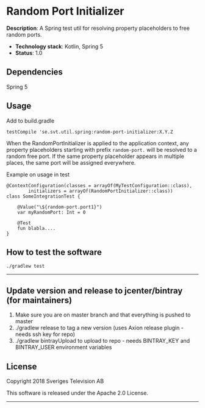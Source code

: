 # Random Port Initializer

**Description**:  A Spring test util for resolving property placeholders to free random ports.

  - **Technology stack**: Kotlin, Spring 5
  - **Status**:  1.0
  
## Dependencies

Spring 5

## Usage

Add to build.gradle
```
testCompile 'se.svt.util.spring:random-port-initializer:X.Y.Z
```

When the RandomPortInitializer is applied to the application context, any property placeholders
starting with prefix ```random-port.``` will be resolved to a random free port. If the same
property placeholder appears in multiple places, the same port will be assigned everywhere.

Example on usage in test
```
@ContextConfiguration(classes = arrayOf(MyTestConfiguration::class),
        initializers = arrayOf(RandomPortInitializer::class))
class SomeIntegrationTest {

    @Value("\${random-port.port1}")
    var myRandomPort: Int = 0

    @Test
    fun blabla....
}
```


## How to test the software

```./gradlew test```

----

## Update version and release to jcenter/bintray (for maintainers)

1. Make sure you are on master branch and that everything is pushed to master
2. ./gradlew release to tag a new version (uses Axion release plugin - needs ssh key for repo)
3.  ./gradlew bintrayUpload to upload to repo - needs BINTRAY_KEY and BINTRAY_USER environment variables



## License

Copyright 2018 Sveriges Television AB

This software is released under the Apache 2.0 License.

----
